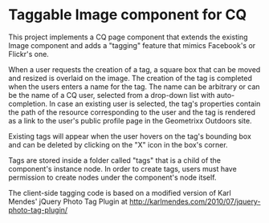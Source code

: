 Taggable Image component for CQ
===============================

This project implements a CQ page component that extends the existing Image component and adds a "tagging" feature that mimics Facebook's or Flickr's one.

When a user requests the creation of a tag, a square box that can be moved and resized is overlaid on the image. The creation of the tag is completed when the users enters a name for the tag. The name can be arbitrary or can be the name of a CQ user, selected from a drop-down list with auto-completion. In case an existing user is selected, the tag's properties contain the path of the resource corresponding to the user and the tag is rendered as a link to the user's public profile page in the Geometrixx Outdoors site.

Existing tags will appear when the user hovers on the tag's bounding box and can be deleted by clicking on the "X" icon in the box's corner.

Tags are stored inside a folder called "tags" that is a child of the component's instance node. In order to create tags, users must have permission to create nodes under the component's node itself.

The client-side tagging code is based on a modified version of Karl Mendes' jQuery Photo Tag Plugin at http://karlmendes.com/2010/07/jquery-photo-tag-plugin/